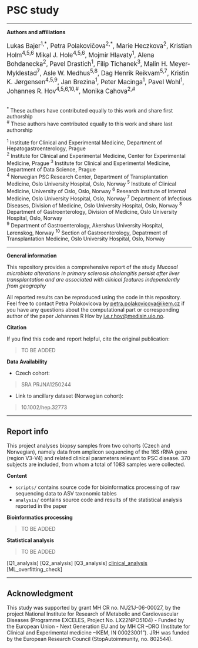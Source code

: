 # PSC study

---------------------------------------------------------------------------------------------------
**Authors and affiliations**

<div style="font-size: larger;">
Lukas Bajer<sup>1,*</sup>, Petra Polakovičova<sup>2,*</sup>, Marie Heczkova<sup>2</sup>, Kristian Holm<sup>4,5,6</sup> Mikal J. Hole<sup>4,5,6</sup>, Mojmir Hlavaty<sup>1</sup>, Alena Bohdanecka<sup>2</sup>, Pavel Drastich<sup>1</sup>, Filip Tichanek<sup>3</sup>, Malin H. Meyer-Myklestad<sup>7</sup>, Asle W. Medhus<sup>5,8</sup>, Dag Henrik Reikvam<sup>5,7</sup>,  Kristin K. Jørgensen<sup>4,5,9</sup>, Jan Brezina<sup>1</sup>, Peter Macinga<sup>1</sup>, Pavel Wohl<sup>1</sup>, Johannes R. Hov<sup>4,5,6,10,#</sup>, Monika Cahova<sup>2,#</sup>
</div>

<br>

<sup>*</sup> These authors have contributed equally to this work and share first authorship   
<sup>#</sup> These authors have contributed equally to this work and share last authorship   

<sup>1</sup> Institute for Clinical and Experimental Medicine, Department of Hepatogastroenterology, Prague     
<sup>2</sup> Institute for Clinical and Experimental Medicine, Center for Experimental Medicine, Prague
<sup>3</sup> Institute for Clinical and Experimental Medicine, Department of Data Science, Prague   
<sup>4</sup> Norwegian PSC Research Center, Department of Transplantation Medicine, Oslo University Hospital, Oslo, Norway
<sup>5</sup> Institute of Clinical Medicine, University of Oslo, Oslo, Norway
<sup>6</sup> Research Institute of Internal Medicine, Oslo University Hospital, Oslo, Norway 
<sup>7</sup> Department of Infectious Diseases, Division of Medicine, Oslo University Hospital, Oslo, Norway
<sup>8</sup> Department of Gastroenterology, Division of Medicine, Oslo University Hospital, Oslo, Norway       
<sup>9</sup> Department of Gastroenterology, Akershus University Hospital, Lørenskog, Norway 
<sup>10</sup> Section of Gastroenterology, Depatrment of Transplantation Medicine, Oslo University Hospital, Oslo, Norway

---------------------------------------------------------------------------------------------------

**General information**

This repository provides a comprehensive report of the study *Mucosal microbiota alterations in primary sclerosis cholangitis persist after liver transplantation and are associated with clinical features independently from geography*

All reported results can be reproduced using the code in this repository. Feel free to contact Petra Polakovicova by [petra.polakovicova@ikem.cz](petra.polakovicova@ikem.cz) if you have any questions about the computational part or corresponding author of the paper Johannes R Hov by [j.e.r.hov@medisin.uio.no](j.e.r.hov@medisin.uio.no).

**Citation** 

If you find this code and report helpful, cite the original publication:

> TO BE ADDED

**Data Availability**
- Czech cohort: 
> SRA PRJNA1250244
- Link to ancillary dataset (Norwegian cohort):
> 10.1002/hep.32773

----------------------------------------------------------------------------------------------------

## Report info

This project analyses biopsy samples from two cohorts (Czech and Norwegian), namely data from amplicon sequencing of the 16S rRNA gene (region V3-V4) and related clinical parameters relevant to PSC disease. 370 subjects are included, from whom a total of 1083 samples were collected.

**Content**

* `scripts/` contains source code for bioinformatics processing of raw sequencing data to ASV taxonomic tables
* `analysis/` contains source code and results of the statistical analysis reported in the paper


**Bioinformatics processing**

> TO BE ADDED

**Statistical analysis**

> TO BE ADDED

[Q1_analysis]
[Q2_analysis]
[Q3_analysis]
[clinical_analysis](https://xpolak37.github.io/PSC_study/analysis/scripts/psc_study_clinical.html)
[ML_overfitting_check]

---------------------------------------------------------------------------------------------------


## Acknowledgment
This study was supported by grant MH CR no. NU21J-06-00027, by the project National Institute for Research of Metabolic and Cardiovascular Diseases (Programme EXCELES, Project No. LX22NPO5104) - Funded by the European Union - Next Generation EU and by MH CR –DRO (Institute for Clinical and Experimental medicine –IKEM, IN 00023001”). JRH was funded by the European Research Council (StopAutoimmunity, no. 802544).


